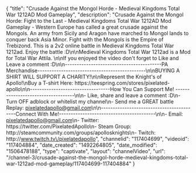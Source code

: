 {
    "title": "Crusade Against the Mongol Horde - Medieval Kingdoms Total War 1212AD Mod Gameplay",
    "description": "Crusade Against the Mongol Horde: Fight to the Last - Medieval Kingdoms Total War 1212AD Mod Gameplay - Western Europe has called a great crusade against the Mongols.  An army from Sicily and Aragon have marched to Mongol lands to conquer back Asia Minor.  Fight with the Mongols is the Empire of Trebizond.  This is a 2v2 online battle in Medieval Kingdoms Total War 1212ad.  Enjoy the battle :D\n\nMedieval Kingdoms Total War 1212ad is a Mod for Total War Attila. \n\nIf you enjoyed the video don't forget to Like and Leave a comment :D\n\n-----------------------------------------PA Merchandise----------------------------------------------\n\nBUYING A SHIRT WILL SUPPORT A CHARITY!\n\nRepresent the Knight's of Apollo!\nBuy a T-shirt Here: https:\/\/teespring.com\/stores\/pixelated-apollo\n\n----------------------------------How You Can Support Me! -----------------------------------\n\n- Like, share and leave a comment :D\n- Turn OFF adblock or whitelist my channel\n- Send me a GREAT battle Replay: pixelatedapollo@gmail.com\n\n------------------------------------------Connect With Me!-----------------------------------------\n\n- Email: pixelatedapollo@gmail.com\n- Twitter: https:\/\/twitter.com\/PixelatedApollo\n- Steam Group:  http:\/\/steamcommunity.com\/groups\/apollosknights\n- Twitch: http:\/\/www.twitch.tv\/pixelatedapollo",
    "channelid": "117404699",
    "videoid": "117404884",
    "date_created": "1492264805",
    "date_modified": "1506478188",
    "type": "captivate",
    "layout": "channelVideo",
    "url": "\/channel-3\/crusade-against-the-mongol-horde-medieval-kingdoms-total-war-1212ad-mod-gameplay\/117404699-117404884"
}